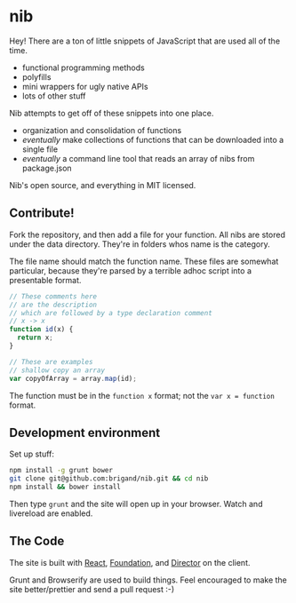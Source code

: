 # nib

Hey!  There are a ton of little snippets of JavaScript that are used all of the time.

 - functional programming methods
 - polyfills
 - mini wrappers for ugly native APIs
 - lots of other stuff
 
Nib attempts to get off of these snippets into one place.

 - organization and consolidation of functions
 - *eventually* make collections of functions that can be downloaded into a single file
 - *eventually* a command line tool that reads an array of nibs from package.json
 
Nib's open source, and everything in MIT licensed.

## Contribute!

Fork the repository, and then add a file for your function.  All nibs are stored under the data directory.
They're in folders whos name is the category.  

The file name should match the function name.  These files are somewhat particular, because they're parsed
by a terrible adhoc script into a presentable format.

```javascript
// These comments here
// are the description
// which are followed by a type declaration comment
// x -> x
function id(x) {
  return x;
}

// These are examples
// shallow copy an array
var copyOfArray = array.map(id);
```

The function must be in the `function x` format; not the `var x = function` format.

## Development environment

Set up stuff:

```bash
npm install -g grunt bower
git clone git@github.com:brigand/nib.git && cd nib
npm install && bower install
```

Then type `grunt` and the site will open up in your browser.  Watch and livereload are enabled. 

## The Code

The site is built with [React](https://github.com/facebook/react), 
[Foundation](http://foundation.zurb.com/docs/),
and [Director](https://github.com/flatiron/director) on the client.


Grunt and Browserify are used to build things.  Feel encouraged to make the site better/prettier and send a 
pull request :-)


